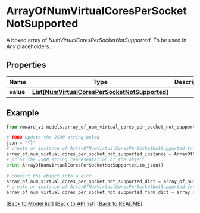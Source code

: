 # ArrayOfNumVirtualCoresPerSocketNotSupported

A boxed array of *NumVirtualCoresPerSocketNotSupported*. To be used in *Any* placeholders. 

## Properties
Name | Type | Description | Notes
------------ | ------------- | ------------- | -------------
**value** | [**List[NumVirtualCoresPerSocketNotSupported]**](NumVirtualCoresPerSocketNotSupported.md) |  | 

## Example

```python
from vmware_vi.models.array_of_num_virtual_cores_per_socket_not_supported import ArrayOfNumVirtualCoresPerSocketNotSupported

# TODO update the JSON string below
json = "{}"
# create an instance of ArrayOfNumVirtualCoresPerSocketNotSupported from a JSON string
array_of_num_virtual_cores_per_socket_not_supported_instance = ArrayOfNumVirtualCoresPerSocketNotSupported.from_json(json)
# print the JSON string representation of the object
print ArrayOfNumVirtualCoresPerSocketNotSupported.to_json()

# convert the object into a dict
array_of_num_virtual_cores_per_socket_not_supported_dict = array_of_num_virtual_cores_per_socket_not_supported_instance.to_dict()
# create an instance of ArrayOfNumVirtualCoresPerSocketNotSupported from a dict
array_of_num_virtual_cores_per_socket_not_supported_form_dict = array_of_num_virtual_cores_per_socket_not_supported.from_dict(array_of_num_virtual_cores_per_socket_not_supported_dict)
```
[[Back to Model list]](../README.md#documentation-for-models) [[Back to API list]](../README.md#documentation-for-api-endpoints) [[Back to README]](../README.md)



